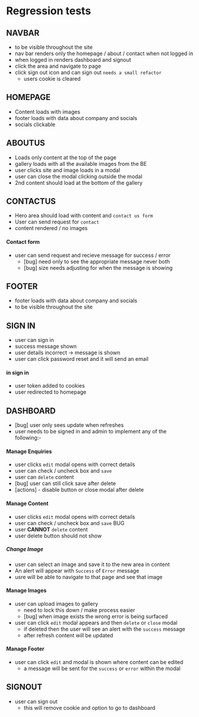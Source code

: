 # Regression tests

## NAVBAR

- to be visible throughout the site
- nav bar renders only the homepage / about / contact when not logged in
- when logged in renders dashboard and signout
- click the area and navigate to page
- click sign out icon and can sign out `needs a small refactor`
  - users cookie is cleared

## HOMEPAGE

- Content loads with images
- footer loads with data about company and socials
- socials clickable

## ABOUTUS

- Loads only content at the top of the page
- gallery loads with all the available images from the BE
- user clicks site and image loads in a modal
- user can close the modal clicking outside the modal
- 2nd content should load at the bottom of the gallery

## CONTACTUS

- Hero area should load with content and `contact us form`
- User can send request for `contact`
- content rendered / no images

#### Contact form

- user can send request and recieve message for success / error
  - [bug] need only to see the appropriate message never both
  - [bug] size needs adjusting for when the message is showing

## FOOTER

- footer loads with data about company and socials
- to be visible throughout the site

## SIGN IN

- user can sign in
- success message shown
- user details incorrect -> message is shown
- user can click password reset and it will send an email

#### in sign in

- user token added to cookies
- user redirected to homepage

## DASHBOARD

- [bug] user only sees update when refreshes
- user needs to be signed in and admin to implement any of the following:-

#### Manage Enquiries

- user clicks `edit` modal opens with correct details
- user can check / uncheck box and `save`
- user can `delete` content
- [bug] user can still click save after delete
- [actions] - disable button or close modal after delete

#### Manage Content

- user clicks `edit` modal opens with correct details
- user can check / uncheck box and `save` BUG
- user **CANNOT** `delete` content
- user delete button should not show

##### Change Image

- user can select an image and save it to the new area in content
- An alert will appear with `Success` of `Error` message
- usre will be able to navigate to that page and see that image

#### Manage Images

- user can upload images to gallery
  - need to lock this down / make process easier
  - [bug] when image exists the wrong error is being surfaced
- user can click `edit` modal appears and then `delete` or `close` modal
  - if deleted then the user will see an alert with the `success` message
  - after refresh content will be updated

#### Manage Footer

- user can click `edit` and modal is shown where content can be edited
  - a message will be sent for the `success` or `error` within the modal

## SIGNOUT

- user can sign out
  - this will remove cookie and option to go to dashboard

